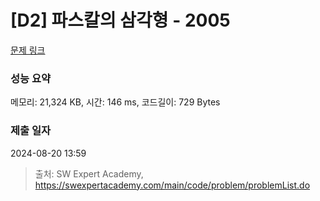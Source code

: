 # [D2] 파스칼의 삼각형 - 2005 

[문제 링크](https://swexpertacademy.com/main/code/problem/problemDetail.do?contestProbId=AV5P0-h6Ak4DFAUq) 

### 성능 요약

메모리: 21,324 KB, 시간: 146 ms, 코드길이: 729 Bytes

### 제출 일자

2024-08-20 13:59



> 출처: SW Expert Academy, https://swexpertacademy.com/main/code/problem/problemList.do